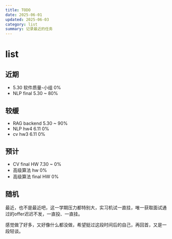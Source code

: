 ```yaml
---
title: TODO
date: 2025-06-01
updated: 2025-06-03
category: list
summary: 记录最近的任务
---
```

# list

## 近期

- 5.30              软件质量-小组                                                         0%
- NLP               final                5.30  ~                                            80%

## 较缓

- RAG              backend        5.30  ~                                            90%
- NLP               hw4                6.11                                                     0%
- cv                   hw3                 6.11                                                     0%

## 预计

- CV        final  HW      7.30  ~                                               0%
- 高级算法     hw                                                                               0%
- 高级算法     final  HW                                                                  0%

## 随机

最近，也不是最近吧，这一学期压力都特别大，实习机试一直挂，唯一获取面试通过的offer迟迟不发，一直投、一直挂。

感觉做了好多，又好像什么都没做，希望挺过这段时间后的自己，再回首，又是一段轻谈。
